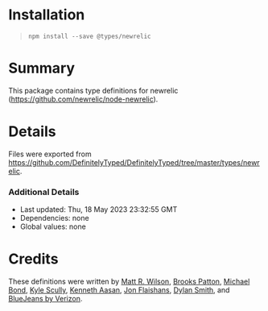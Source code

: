 # Installation
> `npm install --save @types/newrelic`

# Summary
This package contains type definitions for newrelic (https://github.com/newrelic/node-newrelic).

# Details
Files were exported from https://github.com/DefinitelyTyped/DefinitelyTyped/tree/master/types/newrelic.

### Additional Details
 * Last updated: Thu, 18 May 2023 23:32:55 GMT
 * Dependencies: none
 * Global values: none

# Credits
These definitions were written by [Matt R. Wilson](https://github.com/mastermatt), [Brooks Patton](https://github.com/brookspatton), [Michael Bond](https://github.com/MichaelRBond), [Kyle Scully](https://github.com/zieka), [Kenneth Aasan](https://github.com/kennethaasan), [Jon Flaishans](https://github.com/funkswing), [Dylan Smith](https://github.com/dylansmith), and [BlueJeans by Verizon](https://github.com/bluejeans).
